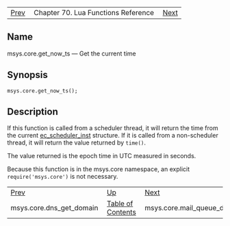 |     |     |     |
| --- | --- | --- |
| [Prev](lua.ref.msys.core.dns_get_domain)  | Chapter 70. Lua Functions Reference |  [Next](lua.ref.msys.core.mail_queue_delay_domain) |

<a name="lua.ref.msys.core.get_now_ts"></a>
## Name

msys.core.get_now_ts — Get the current time

<a name="idp15707440"></a>
## Synopsis

`msys.core.get_now_ts();`

<a name="idp15709232"></a>
## Description

If this function is called from a scheduler thread, it will return the time from the current [ec_scheduler_inst](https://support.messagesystems.com/docs/web-c-api/structs.ec_scheduler_inst) structure. If it is called from a non-scheduler thread, it will return the value returned by `time()`.

The value returned is the epoch time in UTC measured in seconds.

Because this function is in the msys.core namespace, an explicit `require('msys.core')` is not necessary.

|     |     |     |
| --- | --- | --- |
| [Prev](lua.ref.msys.core.dns_get_domain)  | [Up](lua.function.details) |  [Next](lua.ref.msys.core.mail_queue_delay_domain) |
| msys.core.dns_get_domain  | [Table of Contents](index) |  msys.core.mail_queue_delay_domain |


